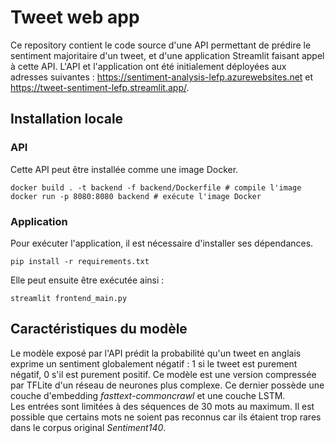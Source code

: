 # Tweet web app
Ce repository contient le code source d'une API permettant de prédire le sentiment majoritaire d'un tweet, et d'une application Streamlit faisant appel à cette API. L'API et l'application ont été initialement déployées aux adresses suivantes : https://sentiment-analysis-lefp.azurewebsites.net et https://tweet-sentiment-lefp.streamlit.app/.
## Installation locale
### API
Cette API peut être installée comme une image Docker.
````
docker build . -t backend -f backend/Dockerfile # compile l'image
docker run -p 8080:8080 backend # exécute l'image Docker
````

### Application
Pour exécuter l'application, il est nécessaire d'installer ses dépendances.
````
pip install -r requirements.txt
````
Elle peut ensuite être exécutée ainsi :
````
streamlit frontend_main.py
````

## Caractéristiques du modèle
Le modèle exposé par l'API prédit la probabilité qu'un tweet en anglais exprime un sentiment globalement négatif : 1 si le tweet est purement négatif, 0 s'il est purement positif. Ce modèle est une version compressée par TFLite d'un réseau de neurones plus complexe. Ce dernier possède une couche d'embedding <i>fasttext-commoncrawl</i> et une couche LSTM.<br>
Les entrées sont limitées à des séquences de 30 mots au maximum. Il est possible que certains mots ne soient pas reconnus car ils étaient trop rares dans le corpus original <i>Sentiment140</i>.